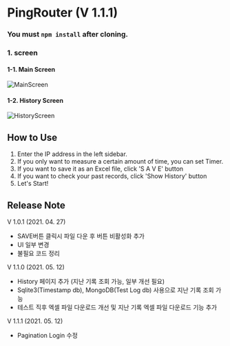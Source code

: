 # PingRouter (V 1.1.1)

### You must `npm install` after cloning.

### 1. screen

#### 1-1. Main Screen

![MainScreen](https://user-images.githubusercontent.com/51731660/117908710-e143ce80-b313-11eb-807d-6e0a20aeabb0.png)

#### 1-2. History Screen

![HistoryScreen](https://user-images.githubusercontent.com/51731660/117909001-66c77e80-b314-11eb-8612-209385633c80.png)

## How to Use

1. Enter the IP address in the left sidebar.
2. If you only want to measure a certain amount of time, you can set Timer.
3. If you want to save it as an Excel file, click 'S A V E' button
4. If you want to check your past records, click 'Show History' button
5. Let's Start!

## Release Note

V 1.0.1 (2021. 04. 27)

- SAVE버튼 클릭시 파일 다운 후 버튼 비활성화 추가
- UI 일부 변경
- 불필요 코드 정리

V 1.1.0 (2021. 05. 12)

- History 페이지 추가 (지난 기록 조회 가능, 일부 개선 필요)
- Sqlite3(Timestamp db), MongoDB(Test Log db) 사용으로 지난 기록 조회 가능
- 테스트 직후 엑셀 파일 다운로드 개선 및 지난 기록 엑셀 파일 다운로드 기능 추가

V 1.1.1 (2021. 05. 12)

- Pagination Login 수정
